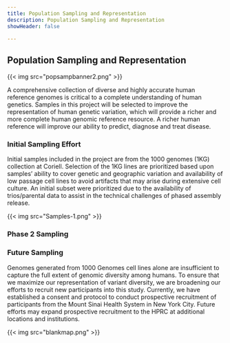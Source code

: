 ```yaml
---
title: Population Sampling and Representation
description: Population Sampling and Representation
showHeader: false

---
```


## Population Sampling and Representation

<div class="release">

{{< img src="popsampbanner2.png" >}}

A comprehensive collection of diverse and highly accurate human reference genomes is critical to a complete understanding of human genetics. Samples in this project will be selected to improve the representation of human genetic variation, which will provide a richer and more complete human genomic reference resource. A richer human reference will improve our ability to predict, diagnose and treat disease.

### Initial Sampling Effort

Initial samples included in the project are from the 1000 genomes (1KG) collection at Coriell. Selection of the 1KG lines are prioritized based upon samples’ ability to cover genetic and geographic variation and availability of low passage cell lines to avoid artifacts that may arise during extensive cell culture.  An initial subset were prioritized due to the availability of trios/parental data to assist in the technical challenges of phased assembly release.

{{< img src="Samples-1.png" >}}

### Phase 2 Sampling

### Future Sampling

Genomes generated from 1000 Genomes cell lines alone are insufficient to capture the full extent of genomic diversity among humans. To ensure that we maximize our representation of variant diversity, we are broadening our efforts to recruit new participants into this study. Currently, we have established a consent and protocol to conduct prospective recruitment of participants from the Mount Sinai Health System in New York City. Future efforts may expand prospective recruitment to the HPRC at additional locations and institutions.

{{< img src="blankmap.png" >}}

</div>
